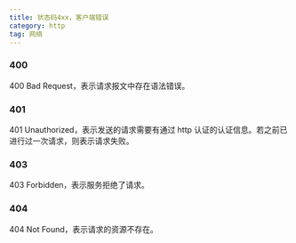 ```yaml
---
title: 状态码4xx，客户端错误
category: http
tag: 网络
---
```


### 400

400 Bad Request，表示请求报文中存在语法错误。

### 401

401 Unauthorized，表示发送的请求需要有通过 http 认证的认证信息。若之前已进行过一次请求，则表示请求失败。

### 403

403 Forbidden，表示服务拒绝了请求。

### 404

404 Not Found，表示请求的资源不存在。
